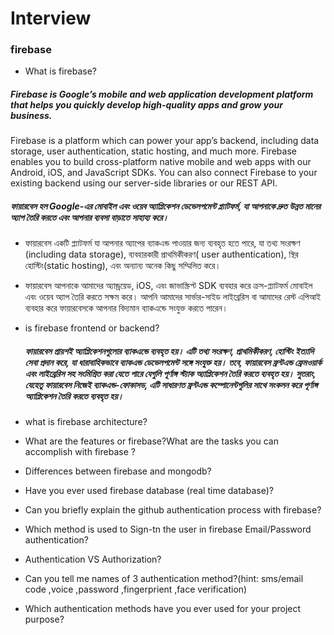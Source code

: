 # Interview
### firebase
- What is firebase?
  
##### Firebase is Google’s mobile and web application development platform that helps you quickly develop high-quality apps and grow your business.

Firebase is a platform which can power your app’s backend, including data storage, user authentication, static hosting, and much more.
Firebase enables you to build cross-platform native mobile and web apps with our Android, iOS, and JavaScript SDKs.
You can also connect Firebase to your existing backend using our server-side libraries or our REST API.

##### ফায়ারবেস হল Google-এর মোবাইল এবং ওয়েব অ্যাপ্লিকেশন ডেভেলপমেন্ট প্ল্যাটফর্ম, যা আপনাকে দ্রুত উন্নত মানের অ্যাপ তৈরি করতে এবং আপনার ব্যবসা বাড়াতে সাহায্য করে। 
- ফায়ারবেস একটি প্ল্যাটফর্ম যা আপনার অ্যাপের ব্যাকএন্ড পাওয়ার জন্য ব্যবহৃত হতে পারে, যা তথ্য সংরক্ষণ (including data storage), ব্যবহারকারী প্রাথমিকীকরণ( user authentication), স্থির হোস্টিং(static hosting), এবং অন্যান্য অনেক কিছু সম্মিলিত করে।
-  ফায়ারবেস আপনাকে আমাদের অ্যান্ড্রয়েড, iOS, এবং জাভাস্ক্রিপ্ট SDK ব্যবহার করে ক্রস-প্ল্যাটফর্ম মোবাইল এবং ওয়েব অ্যাপ তৈরি করতে সক্ষম করে। আপনি আমাদের সার্ভার-সাইড লাইব্রেরিস বা আমাদের রেস্ট এপিআই ব্যবহার করে ফায়ারবেসকে আপনার বিদ্যমান ব্যাকএন্ডে সংযুক্ত করতে পারেন।


- is firebase frontend or backend?
  ##### ফায়ারবেস প্রায়শই অ্যাপ্লিকেশনগুলোর ব্যাকএন্ডে ব্যবহৃত হয়। এটি তথ্য সংরক্ষণ, প্রাথমিকীকরণ, হোস্টিং ইত্যাদি সেবা প্রদান করে, যা ধারাবাহিকভাবে ব্যাকএন্ড ডেভেলপমেন্ট সঙ্গে সংযুক্ত হয়। তবে, ফায়ারবেস ফ্রন্টএন্ড ফ্রেমওয়ার্ক এবং লাইব্রেরিস সহ সংমিশ্রিত করা যেতে পারে যেগুলি পূর্ণাঙ্গ স্ট্যাক অ্যাপ্লিকেশন তৈরি করতে ব্যবহৃত হয়। সুতরাং, যেহেতু ফায়ারবেস নিজেই ব্যাকএন্ড-ফোকাসড, এটি সাধারণত ফ্রন্টএন্ড কম্পোনেন্টগুলির সাথে সংকলন করে পূর্ণাঙ্গ অ্যাপ্লিকেশন তৈরি করতে ব্যবহৃত হয়।
  
- what is firebase architecture?
- What are the features or firebase?What are the tasks you can accomplish with firebase ? 
- Differences between firebase and mongodb? 
- Have you ever used firebase database (real time database)? 
- Can you briefly explain the github authentication process with firebase? 
- Which method is used to Sign-tn the user in firebase Email/Password authentication? 
- Authentication VS Authorization?
- Can you tell me names of 3 authentication method?(hint: sms/email code ,voice ,password ,fingerprient ,face verification)
- Which authentication methods have you ever used for your project purpose?
